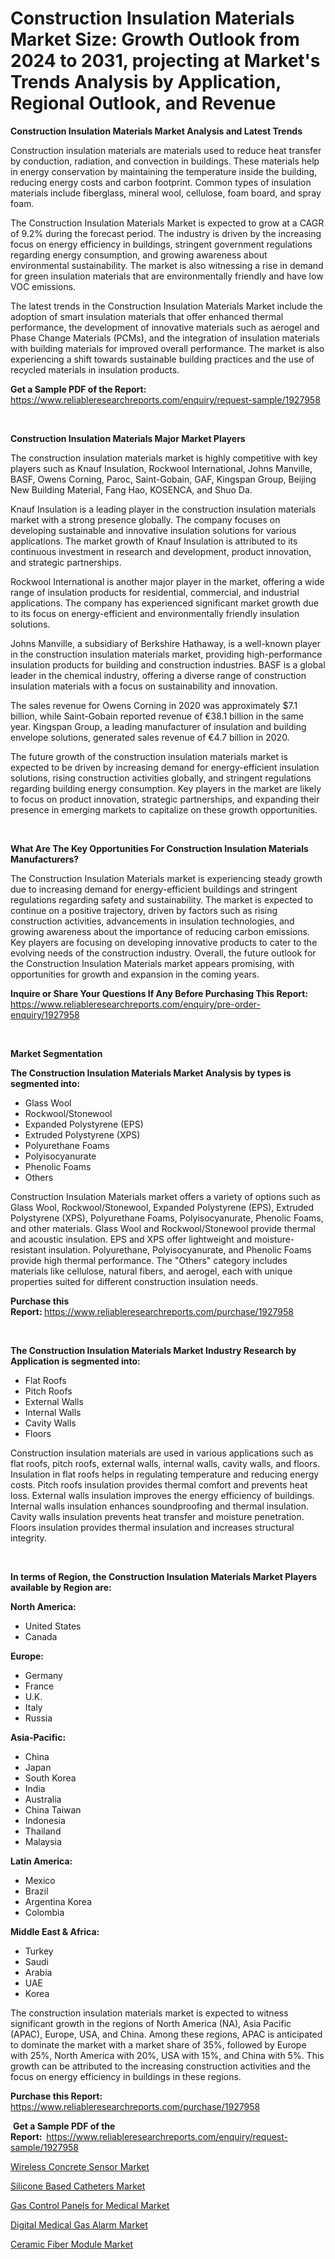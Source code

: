 <p><h1>Construction Insulation Materials Market Size: Growth Outlook from 2024 to 2031, projecting at Market's Trends Analysis by Application, Regional Outlook, and Revenue</h1></p><p><strong>Construction Insulation Materials Market Analysis and Latest Trends</strong></p>
<p><p>Construction insulation materials are materials used to reduce heat transfer by conduction, radiation, and convection in buildings. These materials help in energy conservation by maintaining the temperature inside the building, reducing energy costs and carbon footprint. Common types of insulation materials include fiberglass, mineral wool, cellulose, foam board, and spray foam.</p><p>The Construction Insulation Materials Market is expected to grow at a CAGR of 9.2% during the forecast period. The industry is driven by the increasing focus on energy efficiency in buildings, stringent government regulations regarding energy consumption, and growing awareness about environmental sustainability. The market is also witnessing a rise in demand for green insulation materials that are environmentally friendly and have low VOC emissions.</p><p>The latest trends in the Construction Insulation Materials Market include the adoption of smart insulation materials that offer enhanced thermal performance, the development of innovative materials such as aerogel and Phase Change Materials (PCMs), and the integration of insulation materials with building materials for improved overall performance. The market is also experiencing a shift towards sustainable building practices and the use of recycled materials in insulation products.</p></p>
<p><strong>Get a Sample PDF of the Report:&nbsp;</strong> <a href="https://www.reliableresearchreports.com/enquiry/request-sample/1927958">https://www.reliableresearchreports.com/enquiry/request-sample/1927958</a></p>
<p>&nbsp;</p>
<p><strong>Construction Insulation Materials Major Market Players</strong></p>
<p><p>The construction insulation materials market is highly competitive with key players such as Knauf Insulation, Rockwool International, Johns Manville, BASF, Owens Corning, Paroc, Saint-Gobain, GAF, Kingspan Group, Beijing New Building Material, Fang Hao, KOSENCA, and Shuo Da. </p><p>Knauf Insulation is a leading player in the construction insulation materials market with a strong presence globally. The company focuses on developing sustainable and innovative insulation solutions for various applications. The market growth of Knauf Insulation is attributed to its continuous investment in research and development, product innovation, and strategic partnerships. </p><p>Rockwool International is another major player in the market, offering a wide range of insulation products for residential, commercial, and industrial applications. The company has experienced significant market growth due to its focus on energy-efficient and environmentally friendly insulation solutions. </p><p>Johns Manville, a subsidiary of Berkshire Hathaway, is a well-known player in the construction insulation materials market, providing high-performance insulation products for building and construction industries. BASF is a global leader in the chemical industry, offering a diverse range of construction insulation materials with a focus on sustainability and innovation.</p><p>The sales revenue for Owens Corning in 2020 was approximately $7.1 billion, while Saint-Gobain reported revenue of €38.1 billion in the same year. Kingspan Group, a leading manufacturer of insulation and building envelope solutions, generated sales revenue of €4.7 billion in 2020.</p><p>The future growth of the construction insulation materials market is expected to be driven by increasing demand for energy-efficient insulation solutions, rising construction activities globally, and stringent regulations regarding building energy consumption. Key players in the market are likely to focus on product innovation, strategic partnerships, and expanding their presence in emerging markets to capitalize on these growth opportunities.</p></p>
<p>&nbsp;</p>
<p><strong>What Are The Key Opportunities For Construction Insulation Materials Manufacturers?</strong></p>
<p><p>The Construction Insulation Materials market is experiencing steady growth due to increasing demand for energy-efficient buildings and stringent regulations regarding safety and sustainability. The market is expected to continue on a positive trajectory, driven by factors such as rising construction activities, advancements in insulation technologies, and growing awareness about the importance of reducing carbon emissions. Key players are focusing on developing innovative products to cater to the evolving needs of the construction industry. Overall, the future outlook for the Construction Insulation Materials market appears promising, with opportunities for growth and expansion in the coming years.</p></p>
<p><strong>Inquire or Share Your Questions If Any Before Purchasing This Report:</strong> <a href="https://www.reliableresearchreports.com/enquiry/pre-order-enquiry/1927958">https://www.reliableresearchreports.com/enquiry/pre-order-enquiry/1927958</a></p>
<p>&nbsp;</p>
<p><strong>Market Segmentation</strong></p>
<p><strong>The Construction Insulation Materials Market Analysis by types is segmented into:</strong></p>
<p><ul><li>Glass Wool</li><li>Rockwool/Stonewool</li><li>Expanded Polystyrene (EPS)</li><li>Extruded Polystyrene (XPS)</li><li>Polyurethane Foams</li><li>Polyisocyanurate</li><li>Phenolic Foams</li><li>Others</li></ul></p>
<p><p>Construction Insulation Materials market offers a variety of options such as Glass Wool, Rockwool/Stonewool, Expanded Polystyrene (EPS), Extruded Polystyrene (XPS), Polyurethane Foams, Polyisocyanurate, Phenolic Foams, and other materials. Glass Wool and Rockwool/Stonewool provide thermal and acoustic insulation. EPS and XPS offer lightweight and moisture-resistant insulation. Polyurethane, Polyisocyanurate, and Phenolic Foams provide high thermal performance. The "Others" category includes materials like cellulose, natural fibers, and aerogel, each with unique properties suited for different construction insulation needs.</p></p>
<p><strong>Purchase this Report:&nbsp;</strong><a href="https://www.reliableresearchreports.com/purchase/1927958">https://www.reliableresearchreports.com/purchase/1927958</a></p>
<p>&nbsp;</p>
<p><strong>The Construction Insulation Materials Market Industry Research by Application is segmented into:</strong></p>
<p><ul><li>Flat Roofs</li><li>Pitch Roofs</li><li>External Walls</li><li>Internal Walls</li><li>Cavity Walls</li><li>Floors</li></ul></p>
<p><p>Construction insulation materials are used in various applications such as flat roofs, pitch roofs, external walls, internal walls, cavity walls, and floors. Insulation in flat roofs helps in regulating temperature and reducing energy costs. Pitch roofs insulation provides thermal comfort and prevents heat loss. External walls insulation improves the energy efficiency of buildings. Internal walls insulation enhances soundproofing and thermal insulation. Cavity walls insulation prevents heat transfer and moisture penetration. Floors insulation provides thermal insulation and increases structural integrity.</p></p>
<p>&nbsp;</p>
<p><strong>In terms of Region, the Construction Insulation Materials Market Players available by Region are:</strong></p>
<p>
    <p> <strong> North America: </strong>
        <ul>
            <li>United States</li>
            <li>Canada</li>
        </ul>
        </p> 
    <p> <strong> Europe: </strong>
        <ul>
            <li>Germany</li>
            <li>France</li>
            <li>U.K.</li>
            <li>Italy</li>
            <li>Russia</li>
        </ul>
        </p> 
    <p> <strong> Asia-Pacific: </strong>
        <ul>
            <li>China</li>
            <li>Japan</li>
            <li>South Korea</li>
            <li>India</li>
            <li>Australia</li>
            <li>China Taiwan</li>
            <li>Indonesia</li>
            <li>Thailand</li>
            <li>Malaysia</li>
        </ul>
        </p> 
    <p> <strong> Latin America: </strong>
        <ul>
            <li>Mexico</li>
            <li>Brazil</li>
            <li>Argentina Korea</li>
            <li>Colombia</li>
        </ul>
        </p> 
    <p> <strong> Middle East & Africa: </strong>
        <ul>
            <li>Turkey</li>
            <li>Saudi</li>
            <li>Arabia</li>
            <li>UAE</li>
            <li>Korea</li>
        </ul>
    </p>
    </p>
<p><p>The construction insulation materials market is expected to witness significant growth in the regions of North America (NA), Asia Pacific (APAC), Europe, USA, and China. Among these regions, APAC is anticipated to dominate the market with a market share of 35%, followed by Europe with 25%, North America with 20%, USA with 15%, and China with 5%. This growth can be attributed to the increasing construction activities and the focus on energy efficiency in buildings in these regions.</p></p>
<p><strong>Purchase this Report: </strong><a href="https://www.reliableresearchreports.com/purchase/1927958">https://www.reliableresearchreports.com/purchase/1927958</a></p>
<p>&nbsp;<strong>Get a Sample PDF of the Report:&nbsp;&nbsp;</strong><a href="https://www.reliableresearchreports.com/enquiry/request-sample/1927958">https://www.reliableresearchreports.com/enquiry/request-sample/1927958</a></p>
<p><strong></strong></p>
<p><p><a href="https://view.publitas.com/reportprime-1/decoding-the-wireless-concrete-sensor-market-a-deep-dive-into-the-latest-market-trends-market-segmentation-and-competitive-analysis/">Wireless Concrete Sensor Market</a></p><p><a href="https://adventurous-uranium-ef9.notion.site/Silicone-Based-Catheters-Market-Growth-Market-Trends-COVID-19-Impact-and-Forecasts-for-period-fro-a00f234778304b41b91b1231608588d7">Silicone Based Catheters Market</a></p><p><a href="https://carnation-joke-41f.notion.site/Global-Gas-Control-Panels-for-Medical-Market-Size-and-Market-Trends-Insights-and-Projections-from-2-43c87c61684e442ebd48b908d67a1d3e">Gas Control Panels for Medical Market</a></p><p><a href="https://extreme-scabiosa-c81.notion.site/Digital-Medical-Gas-Alarm-Market-A-Comprehensive-Report-of-its-Market-Share-Growth-Trends-2024--724c1ac60846446d982b78860755ddd3">Digital Medical Gas Alarm Market</a></p><p><a href="https://view.publitas.com/reportprime-1/ceramic-fiber-module-market-size-global-industry-overview-market-segmentation-and-forecast-2024-to-2031/">Ceramic Fiber Module Market</a></p></p>
